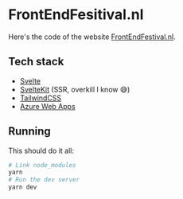 # FrontEndFesitival.nl

Here's the code of the website [FrontEndFestival.nl](https://frontendfestival.nl/).

## Tech stack

 - [Svelte](https://svelte.dev/)
 - [SvelteKit](https://kit.svelte.dev/) (SSR, overkill I know 😅)
 - [TailwindCSS](https://tailwindcss.com/)
 - [Azure Web Apps](https://azure.microsoft.com/en-us/services/app-service/web/)

## Running

This should do it all:

```bash
# Link node_modules
yarn
# Run the dev server
yarn dev 
```
